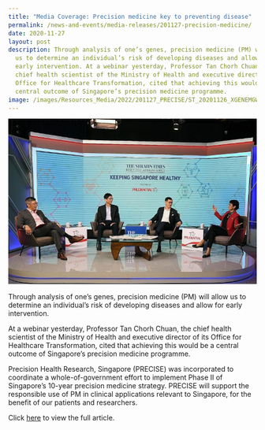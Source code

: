 ```yaml
---
title: "Media Coverage: Precision medicine key to preventing disease"
permalink: /news-and-events/media-releases/201127-precision-medicine/
date: 2020-11-27
layout: post
description: Through analysis of one’s genes, precision medicine (PM) will allow
  us to determine an individual’s risk of developing diseases and allow for
  early intervention. At a webinar yesterday, Professor Tan Chorh Chuan, the
  chief health scientist of the Ministry of Health and executive director of its
  Office for Healthcare Transformation, cited that achieving this would be a
  central outcome of Singapore’s precision medicine programme.
image: /images/Resources_Media/2022/201127_PRECISE/ST_20201126_XGENEMGWE_6147093.jpg
---
```

![](/images/Resources_Media/2022/201127_PRECISE/ST_20201126_XGENEMGWE_6147093.jpg)

Through analysis of one’s genes, precision medicine (PM) will allow us to determine an individual’s risk of developing diseases and allow for early intervention. 

At a webinar yesterday, Professor Tan Chorh Chuan, the chief health scientist of the Ministry of Health and executive director of its Office for Healthcare Transformation, cited that achieving this would be a central outcome of Singapore’s precision medicine programme.

Precision Health Research, Singapore (PRECISE) was incorporated to coordinate a whole-of-government effort to implement Phase II of Singapore’s 10-year precision medicine strategy. PRECISE will support the responsible use of PM in clinical applications relevant to Singapore, for the benefit of our patients and researchers. 

Click [here](https://www.straitstimes.com/singapore/precision-medicine-key-to-preventing-disease-panel) to view the full article.